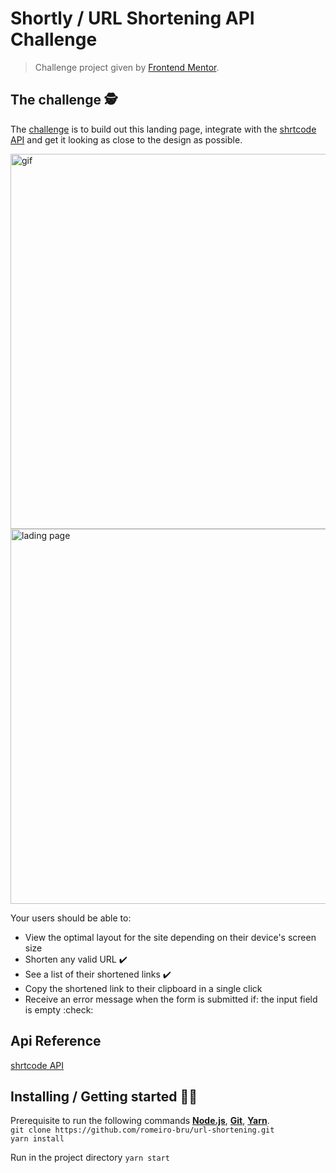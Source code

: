 # Shortly / URL Shortening API Challenge

> Challenge project given by [Frontend Mentor](https://www.frontendmentor.io/).

## The challenge 🕵️
The [challenge](https://www.frontendmentor.io/challenges/url-shortening-api-landing-page-2ce3ob-G) is to build out this landing page, integrate with the [shrtcode API](https://shrtco.de/docs/) and get it looking as close to the design as possible.

<img width="600" src="https://user-images.githubusercontent.com/56081906/166335005-d73e9a0f-7e4f-4147-8d8a-f128c0aa72c2.gif" alt="gif" />
<img width="600" src="https://user-images.githubusercontent.com/56081906/165976319-974c5d2d-6d84-430b-b4df-35e1a6ae8c36.png" alt="lading page" />

Your users should be able to:

* View the optimal layout for the site depending on their device's screen size
* Shorten any valid URL ✔️
* See a list of their shortened links ✔️
* Copy the shortened link to their clipboard in a single click
* Receive an error message when the form is submitted if: the input field is empty :check:

## Api Reference
[shrtcode API](https://shrtco.de/docs/)


## Installing / Getting started 👨‍🏭

Prerequisite to run the following commands <strong>[Node.js](https://nodejs.org/en/download/)</strong>, 
                           <strong>[Git](https://git-scm.com/downloads)</strong>, 
                           <strong>[Yarn](https://yarnpkg.com/)</strong>.
<br>
```git clone https://github.com/romeiro-bru/url-shortening.git```
<br>
```yarn install```

Run in the project directory ```yarn start```
